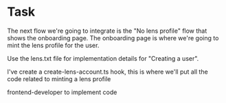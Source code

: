 # Task

The next flow we're going to integrate is the "No lens profile" flow that shows the onboarding page.
The onboarding page is where we're going to mint the lens profile for the user. 

Use the lens.txt file for implementation details for "Creating a user".

I've create a create-lens-account.ts hook, this is where we'll put all the code related to minting a 
lens profile

frontend-developer to implement code
